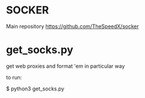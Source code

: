 # SOCKER
Main repository 
https://github.com/TheSpeedX/socker

# get_socks.py
get web proxies and format 'em in particular way


to run:

$ python3 get_socks.py

#
